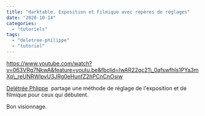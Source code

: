 ```yaml
---
title: "darktable. Exposition et Filmique avec repères de réglages"
date: "2020-10-14"
categories: 
  - "tutoriels"
tags: 
  - "deletree-philippe"
  - "tutoriel"
---
```


https://www.youtube.com/watch?v=063VRg7NkwA&feature=youtu.be&fbclid=IwAR22qc21\_0afswfhls1PYa3mXp\_reUNRWlpvU3JRg0eHunfZ2hPCnCnOsiw

[Delétrée Phlippe](https://www.youtube.com/channel/UCib5VzKfizWKt_f7YGnhqQQ)  partage une méthode de réglage de l'exposition et de filmique pour ceux qui débutent.

Bon visionnage.
